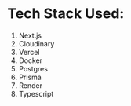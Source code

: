 # Tech Stack Used:
1. Next.js
2. Cloudinary
3. Vercel
4. Docker
5. Postgres
6. Prisma
7. Render
8. Typescript